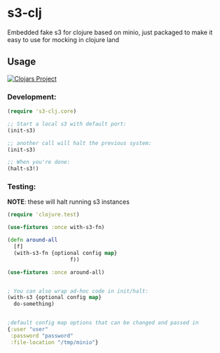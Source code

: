# s3-clj

Embedded fake s3 for clojure based on minio, just packaged to make it easy to use for mocking in clojure land

## Usage

[![Clojars Project](https://img.shields.io/clojars/v/org.clojars.bigsy/s3-clj.svg)](https://clojars.org/org.clojars.bigsy/s3-clj)
### Development:

```clojure
(require 's3-clj.core)

;; Start a local s3 with default port:
(init-s3)

;; another call will halt the previous system:
(init-s3)

;; When you're done:
(halt-s3!)
```

### Testing:

**NOTE**: these will halt running s3 instances

```clojure
(require 'clojure.test)

(use-fixtures :once with-s3-fn)

(defn around-all
  [f]
  (with-s3-fn {optional config map}
                    f))

(use-fixtures :once around-all)


; You can also wrap ad-hoc code in init/halt:
(with-s3 {optional config map}
  do-something) 


;default config map options that can be changed and passed in
{:user "user"
 :password "password"
 :file-location "/tmp/minio"}
  ```
